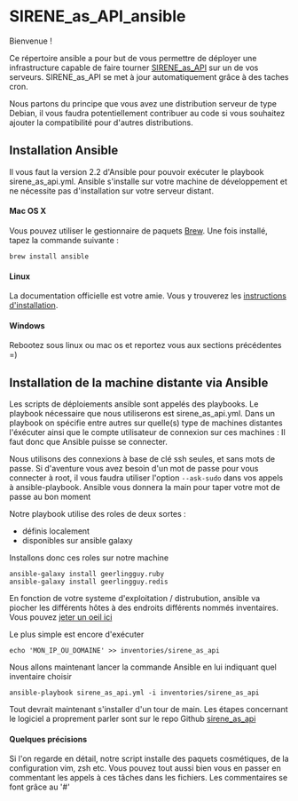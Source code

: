 # SIRENE_as_API_ansible

Bienvenue !

Ce répertoire ansible a pour but de vous permettre de déployer une
infrastructure capable de faire tourner
[SIRENE_as_API](https://github.com/sgmap/sirene_as_api) sur un de vos serveurs.
SIRENE_as_API se met à jour automatiquement grâce à des taches cron.

Nous partons du principe que vous avez une distribution serveur de type Debian,
il vous faudra potentiellement contribuer au code si vous souhaitez ajouter la
compatibilité pour d'autres distributions.

## Installation Ansible

Il vous faut la version 2.2 d'Ansible pour pouvoir exécuter le playbook
sirene_as_api.yml. Ansible s'installe sur votre machine de développement et ne
nécessite pas d'installation sur votre serveur distant.

#### Mac OS X

Vous pouvez utiliser le gestionnaire de paquets
[Brew](https://brew.sh/index_fr.html). Une fois installé, tapez la commande
suivante :

    brew install ansible

#### Linux

La documentation officielle est votre amie. Vous y trouverez les
[instructions d'installation](http://docs.ansible.com/ansible/intro_installation.html#getting-ansible).


#### Windows

Rebootez sous linux ou mac os et reportez vous aux sections précédentes =)


## Installation de la machine distante via Ansible

Les scripts de déploiements ansible sont appelés des playbooks. Le playbook
nécessaire que nous utiliserons est sirene_as_api.yml. Dans un playbook on
spécifie entre autres sur quelle(s) type de machines distantes l'éxécuter ainsi que
le compte utilisateur de connexion sur ces machines : Il faut donc que
Ansible puisse se connecter.

Nous utilisons des connexions à base de clé ssh seules, et sans mots de passe.
Si d'aventure vous avez besoin d'un mot de passe pour vous connecter à root, il
vous faudra utiliser l'option `--ask-sudo` dans vos appels à ansible-playbook.
Ansible vous donnera la main pour taper votre mot de passe au bon moment

Notre playbook utilise des roles de deux sortes :
* définis localement
* disponibles sur ansible galaxy

Installons donc ces roles sur notre machine

    ansible-galaxy install geerlingguy.ruby
    ansible-galaxy install geerlingguy.redis

En fonction de votre systeme d'exploitation / distrubution, ansible va piocher les
différents hôtes à des endroits différents nommés inventaires. Vous pouvez
[jeter un oeil ici](http://docs.ansible.com/ansible/intro_inventory.html)

Le plus simple est encore d'exécuter

    echo 'MON_IP_OU_DOMAINE' >> inventories/sirene_as_api

Nous allons maintenant lancer la commande Ansible en lui indiquant quel
inventaire choisir

    ansible-playbook sirene_as_api.yml -i inventories/sirene_as_api

Tout devrait maintenant s'installer d'un tour de main. Les étapes concernant le
logiciel a proprement parler sont sur le repo Github
[sirene_as_api](https://github.com/sgmap/sirene_as_api)

#### Quelques précisions

Si l'on regarde en détail, notre script installe des paquets cosmétiques, de la
configuration vim, zsh etc. Vous pouvez tout aussi bien vous en passer en
commentant les appels à ces tâches dans les fichiers.
Les commentaires se font grâce au '#'
